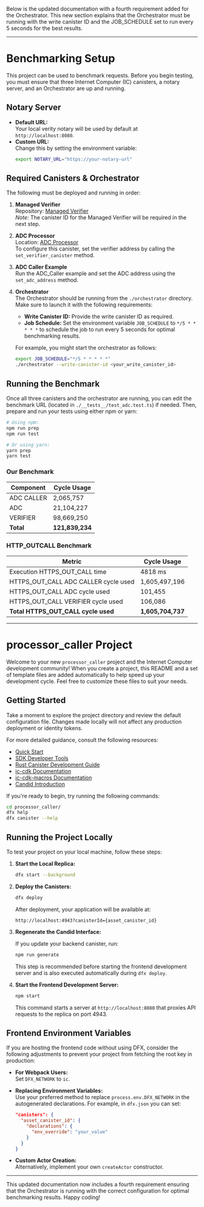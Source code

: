 Below is the updated documentation with a fourth requirement added for the Orchestrator. This new section explains that the Orchestrator must be running with the write canister ID and the JOB_SCHEDULE set to run every 5 seconds for the best results.

---

# Benchmarking Setup

This project can be used to benchmark requests. Before you begin testing, you must ensure that three Internet Computer (IC) canisters, a notary server, and an Orchestrator are up and running.

## Notary Server

- **Default URL:**  
  Your local verity notary will be used by default at `http://localhost:8080`.  
- **Custom URL:**  
  Change this by setting the environment variable:  
  ```bash
  export NOTARY_URL="https://your-notary-url"
  ```

## Required Canisters & Orchestrator

The following must be deployed and running in order:

1. **Managed Verifier**  
   Repository: [Managed Verifier](https://github.com/usherlabs/verity-dp/tree/main/ic/managed/verifier)  
   *Note:* The canister ID for the Managed Verifier will be required in the next step.

2. **ADC Processor**  
   Location: [ADC Processor](../processor/ic)  
   To configure this canister, set the verifier address by calling the `set_verifier_canister` method.

3. **ADC Caller Example**  
   Run the ADC_Caller example and set the ADC address using the `set_adc_address` method.

4. **Orchestrator**  
   The Orchestrator should be running from the `./orchestrator` directory. Make sure to launch it with the following requirements:
   - **Write Canister ID:** Provide the write canister ID as required.
   - **Job Schedule:** Set the environment variable `JOB_SCHEDULE` to `*/5 * * * * *` to schedule the job to run every 5 seconds for optimal benchmarking results.
   
   For example, you might start the orchestrator as follows:
   ```bash
   export JOB_SCHEDULE="*/5 * * * * *"
   ./orchestrator --write-canister-id <your_write_canister_id>
   ```

## Running the Benchmark

Once all three canisters and the orchestrator are running, you can edit the benchmark URL (located in `./__tests__/test_adc.test.ts`) if needed. Then, prepare and run your tests using either npm or yarn:

```bash
# Using npm:
npm run prep
npm run test

# Or using yarn:
yarn prep
yarn test
```

### Our Benchmark

| Component    | Cycle Usage   |
| ------------ | ------------- |
| ADC CALLER   | 2,065,757     |
| ADC          | 21,104,227    |
| VERIFIER     | 98,669,250    |
| **Total**    | **121,839,234** |

### HTTP_OUTCALL Benchmark

| Metric                                      | Cycle Usage         |
| ------------------------------------------- | ------------------- |
| Execution HTTPS_OUT_CALL time               | 4818 ms             |
| HTTPS_OUT_CALL ADC CALLER cycle used        | 1,605,497,196       |
| HTTPS_OUT_CALL ADC cycle used               | 101,455             |
| HTTPS_OUT_CALL VERIFIER cycle used          | 106,086             |
| **Total HTTPS_OUT_CALL cycle used**         | **1,605,704,737**   |

---

# processor_caller Project

Welcome to your new `processor_caller` project and the Internet Computer development community! When you create a project, this README and a set of template files are added automatically to help speed up your development cycle. Feel free to customize these files to suit your needs.

## Getting Started

Take a moment to explore the project directory and review the default configuration file. Changes made locally will not affect any production deployment or identity tokens.

For more detailed guidance, consult the following resources:

- [Quick Start](https://internetcomputer.org/docs/current/developer-docs/setup/deploy-locally)
- [SDK Developer Tools](https://internetcomputer.org/docs/current/developer-docs/setup/install)
- [Rust Canister Development Guide](https://internetcomputer.org/docs/current/developer-docs/backend/rust/)
- [ic-cdk Documentation](https://docs.rs/ic-cdk)
- [ic-cdk-macros Documentation](https://docs.rs/ic-cdk-macros)
- [Candid Introduction](https://internetcomputer.org/docs/current/developer-docs/backend/candid/)

If you're ready to begin, try running the following commands:

```bash
cd processor_caller/
dfx help
dfx canister --help
```

## Running the Project Locally

To test your project on your local machine, follow these steps:

1. **Start the Local Replica:**

   ```bash
   dfx start --background
   ```

2. **Deploy the Canisters:**

   ```bash
   dfx deploy
   ```

   After deployment, your application will be available at:
   ```
   http://localhost:4943?canisterId={asset_canister_id}
   ```

3. **Regenerate the Candid Interface:**

   If you update your backend canister, run:
   ```bash
   npm run generate
   ```
   This step is recommended before starting the frontend development server and is also executed automatically during `dfx deploy`.

4. **Start the Frontend Development Server:**

   ```bash
   npm start
   ```
   This command starts a server at `http://localhost:8080` that proxies API requests to the replica on port 4943.

## Frontend Environment Variables

If you are hosting the frontend code without using DFX, consider the following adjustments to prevent your project from fetching the root key in production:

- **For Webpack Users:**  
  Set `DFX_NETWORK` to `ic`.

- **Replacing Environment Variables:**  
  Use your preferred method to replace `process.env.DFX_NETWORK` in the autogenerated declarations. For example, in `dfx.json` you can set:
  ```json
  "canisters": {
    "asset_canister_id": {
      "declarations": {
        "env_override": "your_value"
      }
    }
  }
  ```

- **Custom Actor Creation:**  
  Alternatively, implement your own `createActor` constructor.

---

This updated documentation now includes a fourth requirement ensuring that the Orchestrator is running with the correct configuration for optimal benchmarking results. Happy coding!